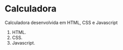 # Calculadora
Calculadora desenvolvida em HTML, CSS e Javascript
<br>
1. HTML.
2. CSS.
3. Javascript.



